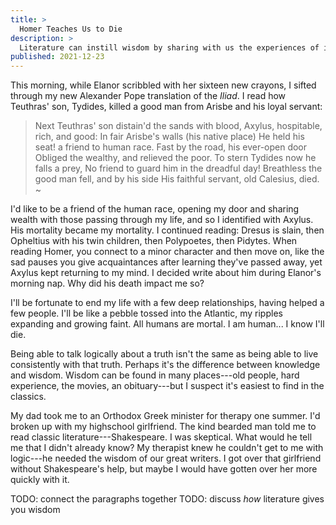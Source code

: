 ```yaml
---
title: >
  Homer Teaches Us to Die
description: >
  Literature can instill wisdom by sharing with us the experiences of its authors.
published: 2021-12-23
---
```


This morning, while Elanor scribbled with her sixteen new crayons, I sifted through my new Alexander Pope translation of the _Iliad_. I read how Teuthras' son, Tydides, killed a good man from Arisbe and his loyal servant:

> Next Teuthras' son distain'd the sands with blood,
> Axylus, hospitable, rich, and good:
> In fair Arisbe's walls (his native place)
> He held his seat! a friend to human race.
> Fast by the road, his ever-open door
> Obliged the wealthy, and relieved the poor.
> To stern Tydides now he falls a prey,
> No friend to guard him in the dreadful day!
> Breathless the good man fell, and by his side
> His faithful servant, old Calesius, died.
> ~

I'd like to be a friend of the human race, opening my door and sharing wealth with those passing through my life, and so I identified with Axylus. His mortality became my mortality. I continued reading: Dresus is slain, then Opheltius with his twin children, then Polypoetes, then Pidytes. When reading Homer, you connect to a minor character and then move on, like the sad pauses you give acquaintances after learning they've passed away, yet Axylus kept returning to my mind. I decided write about him during Elanor's morning nap. Why did his death impact me so?

I'll be fortunate to end my life with a few deep relationships, having helped a few people. I'll be like a pebble tossed into the Atlantic, my ripples expanding and growing faint. All humans are mortal. I am human... I know I'll die.

Being able to talk logically about a truth isn't the same as being able to live consistently with that truth. Perhaps it's the difference between knowledge and wisdom. Wisdom can be found in many places---old people, hard experience, the movies, an obituary---but I suspect it's easiest to find in the classics.

My dad took me to an Orthodox Greek minister for therapy one summer. I'd broken up with my highschool girlfriend. The kind bearded man told me to read classic literature---Shakespeare. I was skeptical. What would he tell me that I didn't already know? My therapist knew he couldn't get to me with logic---he needed the wisdom of our great writers. I got over that girlfriend without Shakespeare's help, but maybe I would have gotten over her more quickly with it.

TODO: connect the paragraphs together
TODO: discuss _how_ literature gives you wisdom
